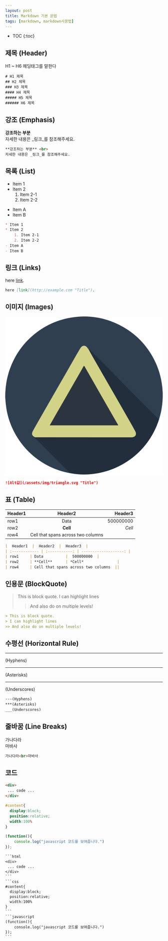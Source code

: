 ```yaml
---
layout: post
title: Markdown 기본 문법
tags: [markdown, markdown사용법]
---
```


* TOC
{:toc}

## 제목 (Header)
H1 ~ H6 헤딩태그를 말한다 <br>

```
# H1 제목
## H2 제목
### H3 제목
#### H4 제목
##### H5 제목
###### H6 제목
```


## 강조 (Emphasis)
**강조하는 부분** <br> 
자세한 내용은 _링크_를 참조해주세요.

```markdown
**강조하는 부분** <br> 
자세한 내용은 _링크_를 참조해주세요.
```


## 목록 (List)
* Item 1
* Item 2
    1. Item 2-1
    2. Item 2-2
- Item A
- Item B

```markdown
* Item 1
* Item 2
    1. Item 2-1
    2. Item 2-2
- Item A
- Item B
```


## 링크 (Links)
here [link](http://example.com "Title").

```markdown
here [link](http://example.com "Title").
```


## 이미지 (Images)
![Alt값](/assets/img/triangle.svg "Title")

```markdown
![Alt값](/assets/img/triangle.svg "Title")
```


## 표 (Table)

|  Header1  |  Header2  |  Header3  |
| :------------ | :-----------: | -----------: |
| row1     | Data          |  500000000  |
| row2     | **Cell**      | *Cell*               |
| row4     | Cell that spans across two columns  || 

```markdown
|  Header1  |  Header2  |  Header3  |
| :------------ | :-----------: | -------------------: |
| row1     | Data          |  500000000  |
| row2     | **Cell**      | *Cell*               |
| row4     | Cell that spans across two columns  || 
```


## 인용문 (BlockQuote)
> This is block quote.
> I can highlight lines
>> And also do on multiple levels!

```markdown
> This is block quote.
> I can highlight lines
>> And also do on multiple levels!
```


## 수평선 (Horizontal Rule)
---
(Hyphens)

***
(Asterisks)

___
(Underscores)

```markdown
---(Hyphens)
***(Asterisks)
___(Underscores)
```


## 줄바꿈 (Line Breaks)
가나다라<br>마바사
```markdown
가나다라<br>마바사
```


## 코드
```html
<div>
 ... code ...
</div>
```
```css
#content{
  display:block;
  position:relative;
  width:100%
}
```
```javascript
(function(){
	console.log("javascript 코드를 보여줍니다.")
});
```
	
~~~~
```html
<div>
 ... code ...
</div>
```    
```css
#content{
  display:block;
  position:relative;
  width:100%
}
```
```javascript
(function(){
	console.log("javascript 코드를 보여줍니다.")
});
```
~~~~


<!--
https://eungbean.github.io/2018/06/11/How-to-use-markdown/
https://heropy.blog/2017/09/30/markdown/-->

